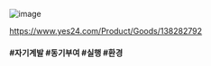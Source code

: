 ![image](https://github.com/user-attachments/assets/add66564-c596-4bbf-9277-1ef68ba6bca2)

https://www.yes24.com/Product/Goods/138282792

#### #자기계발 #동기부여 #실행 #환경
